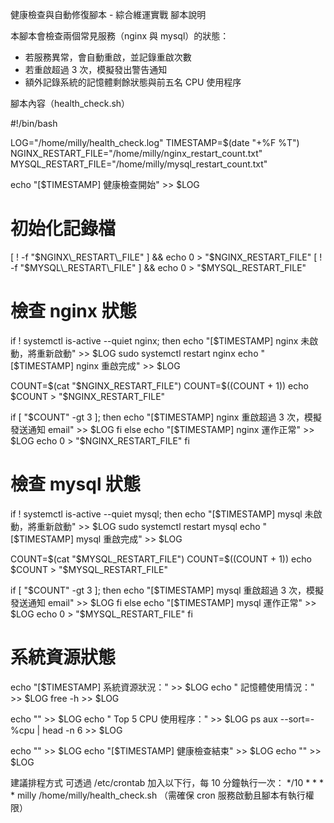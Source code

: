 健康檢查與自動修復腳本 - 綜合維運實戰
 腳本說明

本腳本會檢查兩個常見服務（nginx 與 mysql）的狀態：
- 若服務異常，會自動重啟，並記錄重啟次數
- 若重啟超過 3 次，模擬發出警告通知
- 額外記錄系統的記憶體剩餘狀態與前五名 CPU 使用程序

腳本內容（health\_check.sh）

#!/bin/bash

LOG="/home/milly/health\_check.log"
TIMESTAMP=$(date "+%F %T")
NGINX\_RESTART\_FILE="/home/milly/nginx\_restart\_count.txt"
MYSQL\_RESTART\_FILE="/home/milly/mysql\_restart\_count.txt"

echo "[$TIMESTAMP] 健康檢查開始" >> $LOG

# 初始化記錄檔
[ ! -f "$NGINX\_RESTART\_FILE" ] && echo 0 > "$NGINX\_RESTART\_FILE"
[ ! -f "$MYSQL\_RESTART\_FILE" ] && echo 0 > "$MYSQL\_RESTART\_FILE"

# 檢查 nginx 狀態
if ! systemctl is-active --quiet nginx; then
 echo "[$TIMESTAMP] nginx 未啟動，將重新啟動" >> $LOG
 sudo systemctl restart nginx
 echo "[$TIMESTAMP] nginx 重啟完成" >> $LOG

 COUNT=$(cat "$NGINX\_RESTART\_FILE")
 COUNT=$((COUNT + 1))
 echo $COUNT > "$NGINX\_RESTART\_FILE"

 if [ "$COUNT" -gt 3 ]; then
 echo "[$TIMESTAMP] nginx 重啟超過 3 次，模擬發送通知 email" >> $LOG
 fi
else
 echo "[$TIMESTAMP] nginx 運作正常" >> $LOG
 echo 0 > "$NGINX\_RESTART\_FILE"
fi

# 檢查 mysql 狀態
if ! systemctl is-active --quiet mysql; then
 echo "[$TIMESTAMP] mysql 未啟動，將重新啟動" >> $LOG
 sudo systemctl restart mysql
 echo "[$TIMESTAMP] mysql 重啟完成" >> $LOG

 COUNT=$(cat "$MYSQL\_RESTART\_FILE")
 COUNT=$((COUNT + 1))
 echo $COUNT > "$MYSQL\_RESTART\_FILE"

 if [ "$COUNT" -gt 3 ]; then
 echo "[$TIMESTAMP] mysql 重啟超過 3 次，模擬發送通知 email" >> $LOG
 fi
else
 echo "[$TIMESTAMP] mysql 運作正常" >> $LOG
 echo 0 > "$MYSQL\_RESTART\_FILE"
fi

# 系統資源狀態
echo "[$TIMESTAMP] 系統資源狀況：" >> $LOG
echo " 記憶體使用情況：" >> $LOG
free -h >> $LOG

echo "" >> $LOG
echo " Top 5 CPU 使用程序：" >> $LOG
ps aux --sort=-%cpu | head -n 6 >> $LOG

echo "" >> $LOG
echo "[$TIMESTAMP] 健康檢查結束" >> $LOG
echo "" >> $LOG

建議排程方式
可透過 /etc/crontab 加入以下行，每 10 分鐘執行一次：
*/10 * * * * milly /home/milly/health\_check.sh
（需確保 cron 服務啟動且腳本有執行權限）